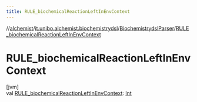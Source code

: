 ```yaml
---
title: RULE_biochemicalReactionLeftInEnvContext
---
```

//[alchemist](../../../index.html)/[it.unibo.alchemist.biochemistrydsl](../index.html)/[BiochemistrydslParser](index.html)/[RULE_biochemicalReactionLeftInEnvContext](-r-u-l-e_biochemical-reaction-left-in-env-context.html)



# RULE_biochemicalReactionLeftInEnvContext



[jvm]\
val [RULE_biochemicalReactionLeftInEnvContext](-r-u-l-e_biochemical-reaction-left-in-env-context.html): [Int](https://kotlinlang.org/api/latest/jvm/stdlib/kotlin/-int/index.html)




